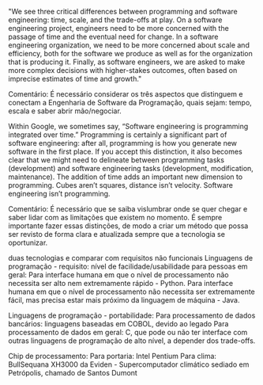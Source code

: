 "We see three critical differences between programming and software engineering: time, scale, and the trade-offs at play. On a software engineering project, engineers need to be more concerned with the passage of time and the eventual need for change. In a software engineering organization, we need to be more concerned about scale and efficiency, both for the software we produce as well as for the organization that is producing it. Finally, as software engineers, we are asked to make more complex decisions with higher-stakes outcomes, often based on imprecise estimates of time and growth."

Comentário: É necessário considerar os três aspectos que distinguem e conectam a Engenharia de Software da Programação, quais sejam: tempo, escala e saber abrir mão/negociar.

Within Google, we sometimes say, “Software engineering is programming integrated over time.” Programming is certainly a significant part of software engineering: after all, programming is how you generate new software in the first place. If you accept this distinction, it also becomes clear that we might need to delineate between programming tasks (development) and software engineering tasks (development, modification, maintenance). The addition of time adds an important new dimension to programming. Cubes aren’t squares, distance isn’t velocity. Software engineering isn’t programming.

Comentário: É necessário que se saiba vislumbrar onde se quer chegar e saber lidar com as limitações que existem no momento. É sempre importante fazer essas distinções, de modo a criar um método que possa ser revisto de forma clara e atualizada sempre que a tecnologia se oportunizar.

duas tecnologias e comparar com requisitos não funcionais
Linguagens de programação - requisito: nível de facilidade/usabilidade para pessoas em geral:
    Para interface humana em que o nível de processamento não necessita ser alto nem extremamente rápido - Python. 
    Para interface humana em que o nível de processamento não necessita ser extremamente fácil, mas precisa estar mais próximo da linguagem de máquina - Java.

Linguagens de programação - portabilidade:
    Para processamento de dados bancários: linguagens baseadas em COBOL, devido ao legado
    Para processamento de dados em geral: C, que pode ou não ter interface com outras linguagens de programação de alto nível, a depender dos trade-offs.

Chip de processamento:
    Para portaria: Intel Pentium 
    Para clima: BullSequana XH3000 da Eviden - Supercomputador climático sediado em Petrópolis, chamado de Santos Dumont
    
